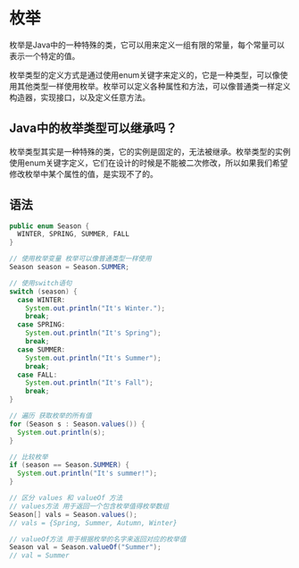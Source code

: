 # 枚举

枚举是Java中的一种特殊的类，它可以用来定义一组有限的常量，每个常量可以表示一个特定的值。

枚举类型的定义方式是通过使用enum关键字来定义的，它是一种类型，可以像使用其他类型一样使用枚举。枚举可以定义各种属性和方法，可以像普通类一样定义构造器，实现接口，以及定义任意方法。

## Java中的枚举类型可以继承吗？

枚举类型其实是一种特殊的类，它的实例是固定的，无法被继承。枚举类型的实例使用enum关键字定义，它们在设计的时候是不能被二次修改，所以如果我们希望修改枚举中某个属性的值，是实现不了的。

## 语法

```java
public enum Season {
  WINTER, SPRING, SUMMER, FALL
}

// 使用枚举变量 枚举可以像普通类型一样使用
Season season = Season.SUMMER;

// 使用switch语句
switch (season) {
  case WINTER:
    System.out.println("It's Winter.");
    break;
  case SPRING:
    System.out.println("It's Spring");
    break;
  case SUMMER:
    System.out.println("It's Summer");
    break;
  case FALL:
    System.out.println("It's Fall");
    break;
}

// 遍历 获取枚举的所有值
for (Season s : Season.values()) {
  System.out.println(s);
}

// 比较枚举
if (season == Season.SUMMER) {
  System.out.println("It's summer!");
}

// 区分 values 和 valueOf 方法
// values方法 用于返回一个包含枚举值得枚举数组
Season[] vals = Season.values();
// vals = {Spring, Summer, Autumn, Winter}

// valueOf方法 用于根据枚举的名字来返回对应的枚举值
Season val = Season.valueOf("Summer");
// val = Summer
```
